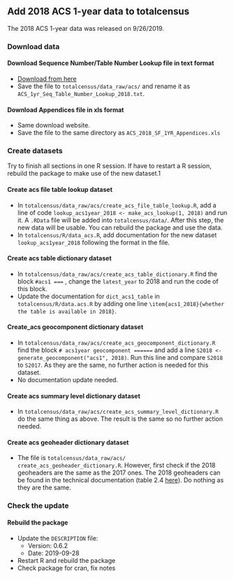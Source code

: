 ## Add 2018 ACS 1-year data to totalcensus
The 2018 ACS 1-year data was released on 9/26/2019.

### Download data

#### Download Sequence Number/Table Number Lookup file in text format

- [Download from here](https://www.census.gov/programs-surveys/acs/technical-documentation/summary-file-documentation.2018.html)
- Save the file to `totalcensus/data_raw/acs/` and rename it as `ACS_1yr_Seq_Table_Number_Lookup_2018.txt`. 

#### Download Appendices file in xls format

- Same download website.
- Save the file to the same directory as `ACS_2018_SF_1YR_Appendices.xls`



### Create datasets

Try to finish all sections in one R session. If have to restart a R session, rebuild the package to make use of the new dataset.1

#### Create acs file table lookup dataset

- In `totalcensus/data_raw/acs/create_acs_file_table_lookup.R`, add a line of code `lookup_acs1year_2018 <- make_acs_lookup(1, 2018)` and run it. A `.RData` file will be added into `totalcensus/data/`. After this step, the new data will be usable. You can rebuild the package and use the data. 
- In `totalcensus/R/data_acs.R`, add documentation for the new dataset `lookup_acs1year_2018` following the format in the file.

#### Create acs table dictionary dataset

- In `totalcensus/data_raw/acs/create_acs_table_dictionary.R`  find the block `#acs1 ===` , change the `latest_year` to 2018 and run the code of this block.
- Update the documentation for `dict_acs1_table` in `totalcensus/R/data.acs.R` by adding one line `\item{acs1_2018}{whether the table is available in 2018}`. 

#### Create_acs geocomponent dictionary dataset

- In `totalcensus/data_raw/acs/create_acs_geocomponent_dictionary.R` find the block `# acs1year geocomponent ======` and add a line `S2018 <- generate_geocomponent("acs1", 2018)`. Run this line and compare `S2018` to `S2017`. As they are the same, no further action is needed for this dataset.
- No documentation update needed.

#### Create acs summary level dictionary dataset

- In `totalcensus/data_raw/acs/create_acs_summary_level_dictionary.R` do the same thing as above. The result is the same so no further action needed.

####  Create acs geoheader dictionary dataset

- The file is `totalcensus/data_raw/acs/ create_acs_geoheader_dictionary.R`. However, first check if the 2018 geoheaders are the same as the 2017 ones. The 2018 geoheaders can be found in the technical documentation (table 2.4 [here](https://www.census.gov/content/dam/Census/library/publications/2019/acs/acs_summary-file_handbook_2019_ch02.pdf)). Do nothing as they are the same.

  

### Check the update

#### Rebuild the package

- Update the `DESCRIPTION` file:
  - Version: 0.6.2
  - Date: 2019-09-28
- Restart R and rebuild the package
- Check package for cran, fix notes

